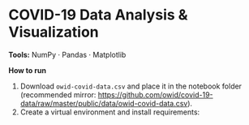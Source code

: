 # COVID-19 Data Analysis & Visualization
**Tools:** NumPy · Pandas · Matplotlib

**How to run**
1. Download `owid-covid-data.csv` and place it in the notebook folder (recommended mirror: https://github.com/owid/covid-19-data/raw/master/public/data/owid-covid-data.csv).
2. Create a virtual environment and install requirements:
